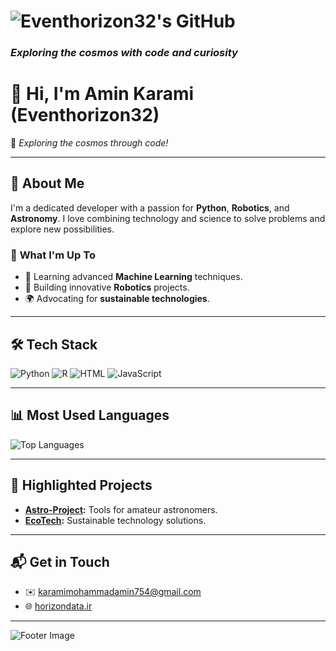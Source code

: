 # ![Eventhorizon32's GitHub](https://via.placeholder.com/800x200/000000/FFFFFF?text=Welcome+to+Eventhorizon32's+GitHub)

### *Exploring the cosmos with code and curiosity*


# 👋 Hi, I'm **Amin Karami** (Eventhorizon32)

🌌 *Exploring the cosmos through code!*

---

## 🎨 **About Me**
I'm a dedicated developer with a passion for **Python**, **Robotics**, and **Astronomy**. I love combining technology and science to solve problems and explore new possibilities.

### 🔭 **What I'm Up To**
- 🌱 Learning advanced **Machine Learning** techniques.
- 🤖 Building innovative **Robotics** projects.
- 🌍 Advocating for **sustainable technologies**.

---

## 🛠️ **Tech Stack**
![Python](https://img.shields.io/badge/Python-3776AB?style=for-the-badge&logo=python&logoColor=white)
![R](https://img.shields.io/badge/R-276DC3?style=for-the-badge&logo=r&logoColor=white)
![HTML](https://img.shields.io/badge/HTML5-E34F26?style=for-the-badge&logo=html5&logoColor=white)
![JavaScript](https://img.shields.io/badge/JavaScript-F7DF1E?style=for-the-badge&logo=javascript&logoColor=black)

---

## 📊 **Most Used Languages**
![Top Languages](https://github-readme-stats.vercel.app/api/top-langs/?username=Eventhorizon32&layout=compact&theme=radical)

---

## 🌌 **Highlighted Projects**
- **[Astro-Project](https://github.com/Eventhorizon32/Astro-Project):** Tools for amateur astronomers.
- **[EcoTech](https://github.com/Eventhorizon32/EcoTech):** Sustainable technology solutions.

---

## 📬 **Get in Touch**
- ✉️ [karamimohammadamin754@gmail.com](mailto:karamimohammadamin754@gmail.com)
- 🌐 [horizondata.ir](https://horizondata.ir)

---

![Footer Image](https://via.placeholder.com/800x100.png?text=Explore+the+Universe+with+Code)



